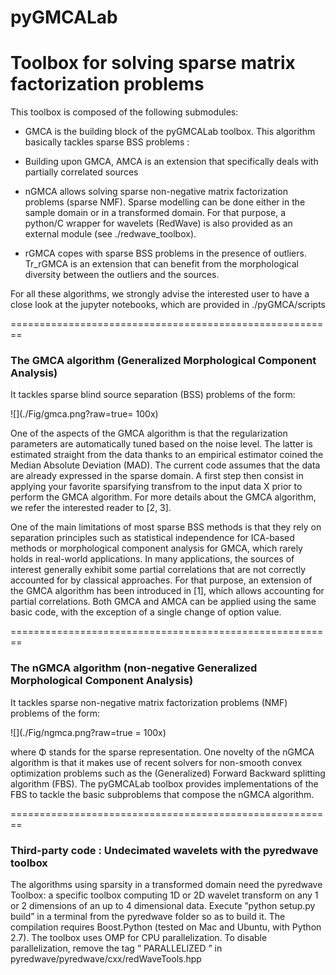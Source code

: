 # pyGMCALab
Toolbox for solving sparse matrix factorization problems
========================================================

This toolbox is composed of the following submodules:

* GMCA is the building block of the pyGMCALab toolbox. This algorithm basically tackles
sparse BSS problems :

* Building upon GMCA, AMCA is an extension that specifically deals with partially correlated sources

* nGMCA allows solving sparse non-negative matrix factorization problems (sparse NMF). Sparse modelling can be done
either in the sample domain or in a transformed domain. For that purpose, a python/C wrapper for wavelets (RedWave) is also
provided as an external module (see ./redwave_toolbox).

* rGMCA copes with sparse BSS problems in the presence of outliers. Tr_rGMCA is an extension that can benefit from the morphological
diversity between the outliers and the sources.

For all these algorithms, we strongly advise the interested user to have a close look at the jupyter notebooks, which are provided in ./pyGMCA/scripts

========================================================

### The GMCA algorithm (Generalized Morphological Component Analysis)
It tackles sparse blind source separation (BSS) problems of the form:

![](./Fig/gmca.png?raw=true= 100x)

One of the aspects of the GMCA algorithm is that the regularization parameters are automatically tuned based on the noise level. The latter is estimated straight from the data thanks to an empirical estimator coined the Median Absolute Deviation (MAD).
The current code assumes that the data are already expressed in the sparse domain. A first step then consist in applying your favorite sparsifying transfrom to the input data X prior to perform the GMCA algorithm. For more details about the GMCA algorithm, we refer the interested reader to [2, 3].

One of the main limitations of most sparse BSS methods is that they rely on separation principles such as statistical independence for ICA-based methods or morphological component analysis for GMCA, which rarely holds in real-world applications. In many applications, the sources of interest generally exhibit some partial correlations that are not correctly accounted for by classical approaches. For that purpose, an extension of the GMCA algorithm has been introduced in [1], which allows accounting for partial correlations.
Both GMCA and AMCA can be applied using the same basic code, with the exception of a single change of option value.

========================================================

### The nGMCA algorithm (non-negative Generalized Morphological Component Analysis)

It tackles sparse non-negative matrix factorization problems (NMF) problems of the form:

![](./Fig/ngmca.png?raw=true = 100x)

where Φ stands for the sparse representation. One novelty of the nGMCA algorithm is that it makes use of recent solvers for non-smooth convex optimization problems such as the (Generalized) Forward Backward splitting algorithm (FBS). The pyGMCALab toolbox provides implementations of the FBS to tackle the basic subproblems that compose the nGMCA algorithm.

========================================================

### Third-party code : Undecimated wavelets with the pyredwave toolbox

The algorithms using sparsity in a transformed domain need the pyredwave Toolbox: a specific toolbox computing 1D or 2D wavelet transform on any 1 or 2 dimensions of an up to 4 dimensional data. Execute ”python setup.py build” in a terminal from the pyredwave folder so as to build it. The compilation requires Boost.Python (tested on Mac and Ubuntu, with Python 2.7). The toolbox uses OMP for CPU parallelization. To disable parallelization, remove the tag ” PARALLELIZED ” in pyredwave/pyredwave/cxx/redWaveTools.hpp
